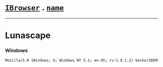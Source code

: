 # [`IBrowser`](/api/main/get-browser.md) . [`name`](../name.md)
---
# Lunascape

### Windows

```sh
Mozilla/5.0 (Windows; U; Windows NT 5.1; en-US; rv:1.9.1.2) Gecko/20090804 Firefox/3.5.2 Lunascape/5.1.4.5
```